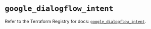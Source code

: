 # `google_dialogflow_intent`

Refer to the Terraform Registry for docs: [`google_dialogflow_intent`](https://registry.terraform.io/providers/hashicorp/google/6.38.0/docs/resources/dialogflow_intent).
